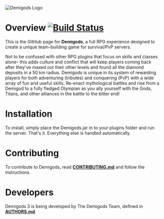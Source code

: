 ![Demigods Logo](http://www.censoredsoftware.com/projects/demigods/logo.png)

Overview [![Build Status](https://travis-ci.org/CensoredSoftware/Demigods.png?branch=master)](https://travis-ci.org/CensoredSoftware/Demigods)
========

This is the GitHub page for **Demigods**, a full RPG experience designed to create a unique team-building game for survival/PvP servers.

Not to be confused with other RPG plugins that focus on skills and classes alone- this adds culture and conflict that will keep players coming back after they've maxed out their other levels and found all the diamond deposits in a 50 km radius. Demigods is unique in its system of rewarding players for both adventuring (tributes) and conquering (PvP) with a wide array of fun and useful skills. Re-enact mythological battles and rise from a Demigod to a fully fledged Olympian as you ally yourself with the Gods, Titans, and other alliances in the battle to the bitter end!

Installation
============

To install, simply place the Demigods.jar in to your plugins folder and run the server. That's it. Everything else is handled automatically.


Contributing
============

To contribute to Demigods, read [**CONTRIBUTING.md**](CONTRIBUTING.md) and follow the instructions.


Developers
==========

Demigods 3 is being developed by The Demigods Team, defined in [**AUTHORS.md**](AUTHORS.md).


